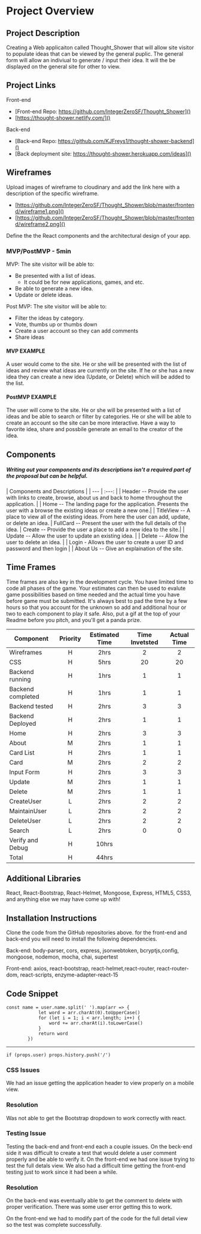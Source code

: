 # Project Overview


## Project Description

Creating a Web applicaiton called Thought_Shower that will allow site visitor to populate ideas that can be viewed by the general puplic.  The general form will allow an indiviual to generate / input their idea.  It will the be displayed on the general site for other to view.

## Project Links
Front-end
- [Front-end Repo: https://github.com/IntegerZeroSF/Thought_Shower]()
- [https://thought-shower.netlify.com/]()


Back-end
- [Back-end Repo: https://github.com/KJFreys1/thought-shower-backend]()
- [Back deployment site: https://thought-shower.herokuapp.com/ideas]()

## Wireframes

Upload images of wireframe to cloudinary and add the link here with a description of the specific wireframe.

- [https://github.com/IntegerZeroSF/Thought_Shower/blob/master/frontend/wireframe1.png]()
- [https://github.com/IntegerZeroSF/Thought_Shower/blob/master/frontend/wireframe2.png]()



Define the the React components and the architectural design of your app.

### MVP/PostMVP - 5min

MVP:
The site visitor will be able to:
-	Be presented with a list of ideas.
	 -	It could be for new applications, games, and etc. 
-	Be able to generate a new idea.
- Update or delete ideas.

Post MVP:
The site visitor will be able to:
 - Filter the ideas by category. 
 - Vote, thumbs up or thumbs down
 - Create a user account so they can add comments
 - Share ideas

#### MVP EXAMPLE
A user would come to the site.  He or she will be presented with the list of ideas and review what ideas are currently on the site.  If he or she has a new idea they can create a new idea (Update, or Delete) which will be added to the list.

#### PostMVP EXAMPLE
The user will come to the site.  He or she will be presented with a list of ideas and be able to search or filter by categories.  He or she will be able to create an account so the site can be more interactive.  Have a way to favorite idea, share and possbile generate an email to the creator of the idea.

## Components
##### Writing out your components and its descriptions isn't a required part of the proposal but can be helpful.

| Components and Descriptions | 
| --- | :---: | 
|	Header -- Provide the user with links to create, browse, about us and back to home throughout the application. |
| Home -- The landing page for the application.  Presents the user with a browse the existing ideas or create a new one.|
|	TitleView --  A place to view all of the existing ideas. From here the user can add, update, or delete an idea.
| FullCard -- Present the user with the full details of the idea.
|	Create --	Provide the user a place to add a new idea to the site.|
|	Update -- Allow the user to update an existing idea. 	| 
|	Delete -- Allow the user to delete an idea.  |
|	Login - Allows the user to create a user ID and password and then login |
| About Us -- Give an explaination of the site.


## Time Frames

Time frames are also key in the development cycle.  You have limited time to code all phases of the game.  Your estimates can then be used to evalute game possibilities based on time needed and the actual time you have before game must be submitted. It's always best to pad the time by a few hours so that you account for the unknown so add and additional hour or two to each component to play it safe. Also, put a gif at the top of your Readme before you pitch, and you'll get a panda prize.

| Component | Priority | Estimated Time | Time Invetsted | Actual Time |
| --- | :---: |  :---: | :---: | :---: |
| Wireframes | H | 2hrs| 2 | 2 |
| CSS | H | 5hrs| 20 | 20 |
| Backend running | H | 1hrs| 1 |1 |
| Backend completed 	| H | 1hrs |1  |1  |
| Backend tested 	| H | 2hrs | 3 |3 |
| Backend Deployed 	| H | 2hrs | 1 | 1 |
| Home 	| H | 2hrs | 3| 3 |
| About 	| M | 2hrs |1 |1  |
| Card List 	| H | 2hrs |1 |1  |
| Card | M | 2hrs | 2 |2  |
| Input Form | H | 2hrs |3  |3  |
| Update  | M | 2hrs | 1 |1  |
| Delete | M | 2hrs |  1| 1 |
| CreateUser | L | 2hrs | 2 |2  |
| MaintainUser | L | 2hrs | 2 |2  |
| DeleteUser | L | 2hrs | 2 |2  |
| Search | L | 2hrs | 0 |0  |
| Verify and Debug | H | 10hrs |  |  |
| Total | H | 44hrs|  |  |

## Additional Libraries
React, React-Bootstrap, React-Helmet, Mongoose, Express,
HTML5, CSS3, and anything else we may have come up with!

## Installation Instructions

Clone the code from the GitHub repositories above.
for the front-end and back-end you will need to install the following dependencies.

Back-end: body-parser, cors, express, jsonwebtoken, bcryptjs,config, mongoose, nodemon, mocha, chai, supertest

Front-end: axios, react-bootstrap, react-helmet,react-router, react-router-dom, react-scripts,   enzyme-adapter-react-15

## Code Snippet

	const name = user.name.split(' ').map(arr => {
				let word = arr.charAt(0).toUpperCase()
				for (let i = 1; i < arr.length; i++) {
					word += arr.charAt(i).toLowerCase()
				}
				return word
			})
-------------

	if (props.user) props.history.push('/')


### CSS Issues ###
We had an issue getting the application header to view properly on a mobile view.

### Resolution ###
Was not able to get the Bootstrap dropdown to work correctly with react.

### Testing Issue ###
Testing the back-end and front-end each a couple issues.  On the beck-end side it was difficult to create a test that would delete a user comment properly and be able to verify it.  On the front-end we had one issue trying to test the full detals view.  We also had a difficult time getting the front-end testing just to work since it had been a while.

### Resolution ###
On the back-end was eventually able to get the comment to delete with proper verification.  There was some user error getting this to work.  

On the front-end we had to modify part of the code for the full detail view so the test was complete successfully.


 